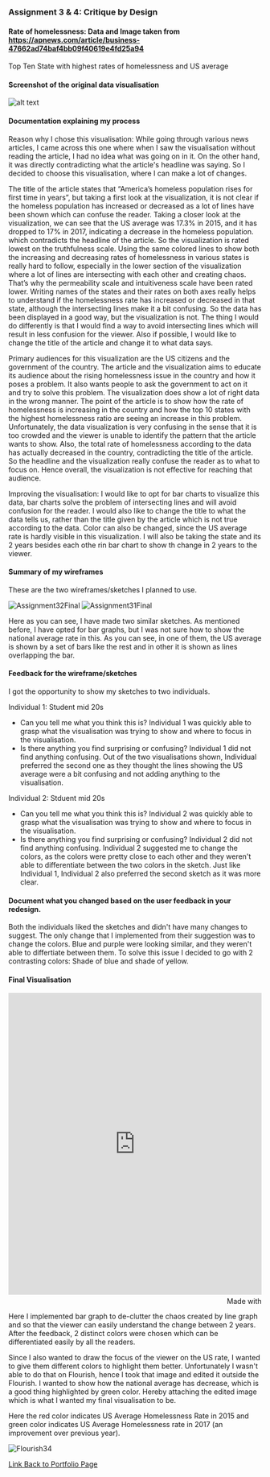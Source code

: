 ### Assignment 3 & 4: Critique by Design


#### Rate of homelessness: Data and Image taken from https://apnews.com/article/business-47662ad74baf4bb09f40619e4fd25a94 

Top Ten State with highest rates of homelessness and US average

#### Screenshot of the original data visualisation

![alt text](https://storage.googleapis.com/afs-prod/media/b2df393c7e2146ff85c9a3ad884a370e/1000.jpeg)

#### Documentation explaining my process

Reason why I chose this visualisation:
While going through various news articles, I came across this one where when I saw the visualisation without reading the article, I had no idea what was going on in it. On the other hand, it was directly contradicting what the article's headline was saying. So I decided to choose this visualisation, where I can make a lot of changes.

The title of the article states that “America’s homeless population rises for first time in years”, but taking a first look at the visualization, it is not clear if the homeless population has increased or decreased as a lot of lines have been shown which can confuse the reader. Taking a closer look at the visualization, we can see that the US average was 17.3% in 2015, and it has dropped to 17% in 2017, indicating a decrease in the homeless population. which contradicts the headline of the article. So the visualization is rated lowest on the truthfulness scale.
Using the same colored lines to show both the increasing and decreasing rates of homelessness in various states is really hard to follow, especially in the lower section of the visualization where a lot of lines are intersecting with each other and creating chaos. That’s why the permeability scale and intuitiveness scale have been rated lower.
Writing names of the states and their rates on both axes really helps to understand if the homelessness rate has increased or decreased in that state, although the intersecting lines make it a bit confusing. So the data has been displayed in a good way, but the visualization is not.
The thing I would do differently is that I would find a way to avoid intersecting lines which will result in less confusion for the viewer. Also if possible, I would like to change the title of the article and change it to what data says.

Primary audiences for this visualization are the US citizens and the government of the country. The article and the visualization aims to educate its audience about the rising homelessness issue in the country and how it poses a problem. It also wants people to ask the government to act on it and try to solve this problem. 
The visualization does show a lot of right data in the wrong manner. The point of the article is to show how the rate of homelessness is increasing in the country and how the top 10 states with the highest homelessness ratio are seeing an increase in this problem. Unfortunately, the data visualization is very confusing in the sense that it is too crowded and the viewer is unable to identify the pattern that the article wants to show. Also, the total rate of homelessness according to the data has actually decreased in the country, contradicting the title of the article. So the headline and the visualization really confuse the reader as to what to focus on. Hence overall, the visualization is not effective for reaching that audience.

Improving the visualisation:
I would like to opt for bar charts to visualize this data, bar charts solve the problem of intersecting lines and will avoid confusion for the reader. I would also like to change the title to what the data tells us, rather than the title given by the article which is not true according to the data. Color can also be changed, since the US average rate is hardly visible in this visualization.
I will also be taking the state and its 2 years besides each othe rin bar chart to show th change in 2 years to the viewer.

#### Summary of my wireframes

These are the two wireframes/sketches I planned to use.

![Assignment32Final](https://user-images.githubusercontent.com/112986330/191380137-1dd799df-4ea4-4b39-8b7d-4d83e81cb7ac.jpeg)
![Assignment31Final](https://user-images.githubusercontent.com/112986330/191380169-f124df59-6a2e-44a8-9746-d82d21f53517.jpeg)

Here as you can see, I have made two similar sketches. As mentioned before, I have opted for bar graphs, but I was not sure how to show the national average rate in this. As you can see, in one of them, the US average is shown by a set of bars like the rest and in other it is shown as lines overlapping the bar.

#### Feedback for the wireframe/sketches
I got the opportunity to show my sketches to two individuals.

Individual 1: Student mid 20s
- Can you tell me what you think this is?
Individual 1 was quickly able to grasp what the visualisation was trying to show and where to focus in the visualisation.
- Is there anything you find surprising or confusing?
Individual 1 did not find anything confusing.
Out of the two visualisations shown, Individual preferred the second one as they thought the lines showing the US average were a bit confusing and not adding anything to the visualisation. 

Individual 2: Stduent mid 20s
- Can you tell me what you think this is?
Individual 2 was quickly able to grasp what the visualisation was trying to show and where to focus in the visualisation.
- Is there anything you find surprising or confusing?
Individual 2 did not find anything confusing.
Individual 2 suggested me to change the colors, as the colors were pretty close to each other and they weren't able to differentiate between the two colors in the sketch. Just like Individual 1, Individual 2 also preferred the second sketch as it was more clear.

####  Document what you changed based on the user feedback in your redesign.
Both the individuals liked the sketches and didn't have many changes to suggest. 
The only change that I implemented from their suggestion was to change the colors. Blue and purple were looking similar, and they weren't able to differtiate between them. To solve this issue I decided to go with 2 contrasting colors: Shade of blue and shade of yellow.

#### Final Visualisation

<iframe src='https://flo.uri.sh/visualisation/11238238/embed' title='Interactive or visual content' class='flourish-embed-iframe' frameborder='0' scrolling='no' style='width:100%;height:600px;' sandbox='allow-same-origin allow-forms allow-scripts allow-downloads allow-popups allow-popups-to-escape-sandbox allow-top-navigation-by-user-activation'></iframe><div style='width:100%!;margin-top:4px!important;text-align:right!important;'><a class='flourish-credit' href='https://public.flourish.studio/visualisation/11238238/?utm_source=embed&utm_campaign=visualisation/11238238' target='_top' style='text-decoration:none!important'><img alt='Made with Flourish' src='https://public.flourish.studio/resources/made_with_flourish.svg' style='width:105px!important;height:16px!important;border:none!important;margin:0!important;'> </a></div>

Here I implemented bar graph to de-clutter the chaos created by line graph and so that the viewer can easily understand the change between 2 years.
After the feedback, 2 distinct colors were chosen which can be differentiated easily by all the readers.

Since I also wanted to draw the focus of the viewer on the US rate, I wanted to give them different colors to highlight them better. Unfortunately I wasn't able to do that on Flourish, hence I took that image and edited it outside the Flourish. I wanted to show how the national average has decrease, which is a good thing highlighted by green color. Hereby attaching the edited image which is what I wanted my final visualisation to be.

Here the red color indicates US Average Homelessness Rate in 2015 and green color indicates US Average Homelessness rate in 2017 (an improvement over previous year).  

![Flourish34](https://user-images.githubusercontent.com/112986330/191385734-e1bdc696-bb27-4962-893c-b900290ec438.png)



[Link Back to Portfolio Page](https://shubham-prabhu.github.io/portfolio/)
